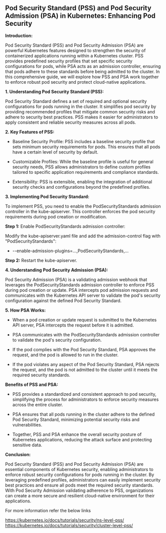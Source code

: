 ## Pod Security Standard (PSS) and Pod Security Admission (PSA) in Kubernetes: Enhancing Pod Security

**Introduction:**

Pod Security Standard (PSS) and Pod Security Admission (PSA) are powerful Kubernetes features designed to strengthen the security of containerized applications running within a Kubernetes cluster. PSS provides predefined security profiles that set specific security configurations for pods, while PSA acts as an admission controller, ensuring that pods adhere to these standards before being admitted to the cluster. In this comprehensive guide, we will explore how PSS and PSA work together to enforce robust pod security and protect cloud-native applications.

**1. Understanding Pod Security Standard (PSS):**

Pod Security Standard defines a set of required and optional security configurations for pods running in the cluster. It simplifies pod security by providing recommended profiles that mitigate common security risks and adhere to security best practices. PSS makes it easier for administrators to apply consistent and reliable security measures across all pods.

**2. Key Features of PSS:**

- Baseline Security Profile: PSS includes a baseline security profile that sets minimum security requirements for pods. This ensures that all pods have a certain level of security by default.

- Customizable Profiles: While the baseline profile is useful for general security needs, PSS allows administrators to define custom profiles tailored to specific application requirements and compliance standards.

- Extensibility: PSS is extensible, enabling the integration of additional security checks and configurations beyond the predefined profiles.

**3. Implementing Pod Security Standard:**

To implement PSS, you need to enable the PodSecurityStandards admission controller in the kube-apiserver. This controller enforces the pod security requirements during pod creation or modification.

**Step 1:** Enable PodSecurityStandards admission controller:

Modify the kube-apiserver.yaml file and add the admission-control flag with "PodSecurityStandards":

- --enable-admission-plugins=...,PodSecurityStandards,...

**Step 2:** Restart the kube-apiserver.

**4. Understanding Pod Security Admission (PSA):**

Pod Security Admission (PSA) is a validating admission webhook that leverages the PodSecurityStandards admission controller to enforce PSS during pod creation or update. PSA intercepts pod admission requests and communicates with the Kubernetes API server to validate the pod's security configuration against the defined Pod Security Standard.

**5. How PSA Works:**

- When a pod creation or update request is submitted to the Kubernetes API server, PSA intercepts the request before it is admitted.

- PSA communicates with the PodSecurityStandards admission controller to validate the pod's security configuration.

- If the pod complies with the Pod Security Standard, PSA approves the request, and the pod is allowed to run in the cluster.

- If the pod violates any aspect of the Pod Security Standard, PSA rejects the request, and the pod is not admitted to the cluster until it meets the required security standards.

**Benefits of PSS and PSA:**

- PSS provides a standardized and consistent approach to pod security, simplifying the process for administrators to enforce security measures across the entire cluster.

- PSA ensures that all pods running in the cluster adhere to the defined Pod Security Standard, minimizing potential security risks and vulnerabilities.

- Together, PSS and PSA enhance the overall security posture of Kubernetes applications, reducing the attack surface and protecting sensitive data.

**Conclusion:**

Pod Security Standard (PSS) and Pod Security Admission (PSA) are essential components of Kubernetes security, enabling administrators to enforce robust security configurations for pods running in the cluster. By leveraging predefined profiles, administrators can easily implement security best practices and ensure all pods meet the required security standards. With Pod Security Admission validating adherence to PSS, organizations can create a more secure and resilient cloud-native environment for their applications.

For more information refer the below links

https://kubernetes.io/docs/tutorials/security/ns-level-pss/ 
https://kubernetes.io/docs/tutorials/security/cluster-level-pss/
